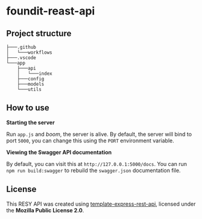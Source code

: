 # foundit-reast-api

## Project structure
```
├───.github
│   └───workflows
├───.vscode
└───app
    ├───api
    │   └───index
    ├───config
    ├───models
    └───utils
```

## How to use
**Starting the server**

Run `app.js` and *boom*, the server is alive. By default, the server will bind to port `5000`, you can change this using the `PORT` environment variable.

**Viewing the Swagger API documentation**

By default, you can visit this at `http://127.0.0.1:5000/docs`. You can run `npm run build:swagger` to rebuild the `swagger.json` documentation file.

## License
This RESY API was created using [template-express-rest-api](https://github.com/harbourfront/template-express-rest-api), licensed under the **Mozilla Public License 2.0**.
